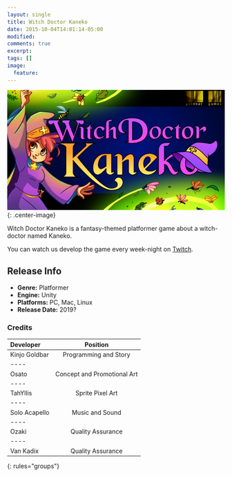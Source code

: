```yaml
---
layout: single
title: Witch Doctor Kaneko
date: 2015-10-04T14:01:14-05:00
modified:
comments: true
excerpt:
tags: []
image:
  feature:
---
```


![Witch Doctor Kaneko](/images/games/kaneko/wdk_banner.jpg){: .center-image}

Witch Doctor Kaneko is a fantasy-themed platformer game about a witch-doctor named Kaneko.

You can watch us develop the game every week-night on [Twitch](https://twitch.tv/goldbargames).

## Release Info
<ul>
  <li><b>Genre:</b> Platformer</li>
  <li><b>Engine:</b> Unity</li>
  <li><b>Platforms:</b> PC, Mac, Linux</li>
  <li><b>Release Date:</b> 2019?</li>
</ul>

### Credits

| Developer | Position |
|:--------|:-------:|
| Kinjo Goldbar  | Programming and Story   |
|----
| Osato | Concept and Promotional Art |
|----
| TahYllis | Sprite Pixel Art   |
|----
| Solo Acapello | Music and Sound   |
|----
| Ozaki   | Quality Assurance   |
|----
| Van Kadix   | Quality Assurance   |
{: rules="groups"}